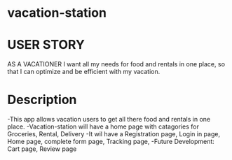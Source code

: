 # vacation-station

# USER STORY
 AS A VACATIONER I want all my needs for food and rentals in one place, so that I can optimize and be efficient with my vacation.
 
 # Description
-This app allows vacation users to get all there food and rentals in one place.
-Vacation-station will have a home page with catagories for Groceries, Rental, Delivery
-It wil have a Registration page, Login in page, Home page, complete form page, Tracking page, 
-Future Development: Cart page, Review page